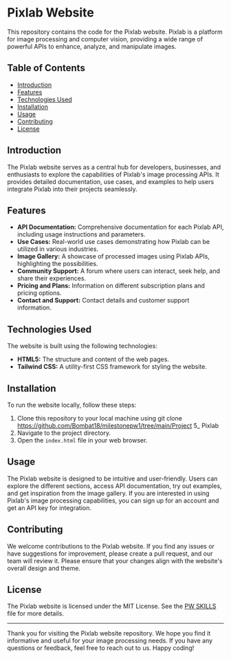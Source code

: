 # Pixlab Website

This repository contains the code for the Pixlab website. Pixlab is a platform for image processing and computer vision, providing a wide range of powerful APIs to enhance, analyze, and manipulate images.

## Table of Contents

- [Introduction](#introduction)
- [Features](#features)
- [Technologies Used](#technologies-used)
- [Installation](#installation)
- [Usage](#usage)
- [Contributing](#contributing)
- [License](#license)

## Introduction

The Pixlab website serves as a central hub for developers, businesses, and enthusiasts to explore the capabilities of Pixlab's image processing APIs. It provides detailed documentation, use cases, and examples to help users integrate Pixlab into their projects seamlessly.

## Features

- **API Documentation:** Comprehensive documentation for each Pixlab API, including usage instructions and parameters.
- **Use Cases:** Real-world use cases demonstrating how Pixlab can be utilized in various industries.
- **Image Gallery:** A showcase of processed images using Pixlab APIs, highlighting the possibilities.
- **Community Support:** A forum where users can interact, seek help, and share their experiences.
- **Pricing and Plans:** Information on different subscription plans and pricing options.
- **Contact and Support:** Contact details and customer support information.

## Technologies Used

The website is built using the following technologies:

- **HTML5:** The structure and content of the web pages.
- **Tailwind CSS:** A utility-first CSS framework for styling the website.

## Installation

To run the website locally, follow these steps:

1. Clone this repository to your local machine using  git clone https://github.com/Bombat18/milestonepw1/tree/main/Project 5_ Pixlab
2. Navigate to the project directory.
3. Open the `index.html` file in your web browser.

## Usage

The Pixlab website is designed to be intuitive and user-friendly. Users can explore the different sections, access API documentation, try out examples, and get inspiration from the image gallery. If you are interested in using Pixlab's image processing capabilities, you can sign up for an account and get an API key for integration.

## Contributing

We welcome contributions to the Pixlab website. If you find any issues or have suggestions for improvement, please create a pull request, and our team will review it. Please ensure that your changes align with the website's overall design and theme.

## License

The Pixlab website is licensed under the MIT License. See the [PW SKILLS](LICENSE) file for more details.

---

Thank you for visiting the Pixlab website repository. We hope you find it informative and useful for your image processing needs. If you have any questions or feedback, feel free to reach out to us. Happy coding!